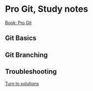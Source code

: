 # Pro Git, Study notes
[Book: Pro Git](https://git-scm.com/book/en/v2)

## Git Basics

## Git Branching 


## Troubleshooting 
[Turn to solutions](https://github.com/YILIN1031/TheMissingSemester/blob/main/git/git.md#troubleshooting)